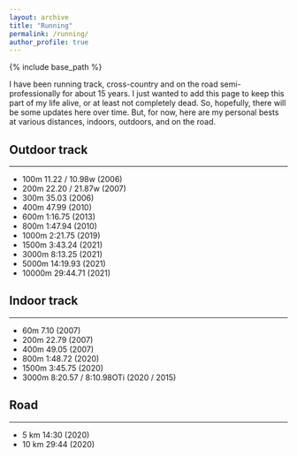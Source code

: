 ```yaml
---
layout: archive
title: "Running"
permalink: /running/
author_profile: true
---
```


{% include base_path %}

I have been running track, cross-country and on the road semi-professionally for about 15 years. I just wanted to add this page to keep this part of my life alive, or at least not completely dead. So, hopefully, there will be some updates here over time. But, for now, here are my personal bests at various distances, indoors, outdoors, and on the road.

## Outdoor track
------
* 100m 11.22 / 10.98w (2006)
* 200m 22.20 / 21.87w (2007)
* 300m 35.03 (2006)
* 400m 47.99 (2010)
* 600m 1:16.75 (2013)
* 800m 1:47.94 (2010)
* 1000m 2:21.75 (2019)
* 1500m 3:43.24 (2021)
* 3000m 8:13.25 (2021)
* 5000m 14:19.93 (2021)
* 10000m 29:44.71 (2021)

## Indoor track
------
* 60m 7.10 (2007)
* 200m 22.79 (2007)
* 400m 49.05 (2007)
* 800m 1:48.72 (2020)
* 1500m 3:45.75 (2020)
* 3000m 8:20.57 / 8:10.98OTi (2020 / 2015)

## Road
------
* 5 km 14:30 (2020)
* 10 km 29:44 (2020)
